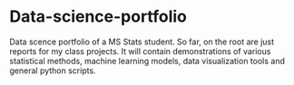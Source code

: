 # Data-science-portfolio
Data scence portfolio of a MS Stats student. So far, on the root are just reports for my class projects.
It will contain demonstrations of various statistical methods, machine learning models, data visualization tools and general python scripts. 
